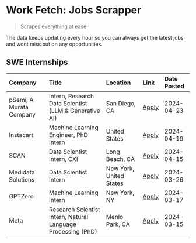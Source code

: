 # Work Fetch: Jobs Scrapper
> Scrapes everything at ease

The data keeps updating every hour so you can always get the latest jobs and wont miss out on any opportunities.

## SWE Internships
<!--START_SECTION:workfetch-->
| Company                 | Title                                                        | Location                | Link                                                                                                                                                                                                                                                                       | Date Posted   |
|:------------------------|:-------------------------------------------------------------|:------------------------|:---------------------------------------------------------------------------------------------------------------------------------------------------------------------------------------------------------------------------------------------------------------------------|:--------------|
| pSemi, A Murata Company | Intern, Research Data Scientist (LLM & Generative AI)        | San Diego, CA           | [Apply](https://www.linkedin.com/jobs/view/intern-research-data-scientist-llm-generative-ai-at-psemi-a-murata-company-3887074168?position=9&pageNum=0&refId=ARToY2C0X0vNDYC2nVcYSw%3D%3D&trackingId=eMffsuXT5PmMgTW1aUy6tg%3D%3D&trk=public_jobs_jserp-result_search-card) | 2024-04-23    |
| Instacart               | Machine Learning Engineer, PhD Intern                        | United States           | [Apply](https://www.linkedin.com/jobs/view/machine-learning-engineer-phd-intern-at-instacart-3901991739?position=2&pageNum=0&refId=ARToY2C0X0vNDYC2nVcYSw%3D%3D&trackingId=S%2FWhKzYS8ZuNtIgyPqhdsw%3D%3D&trk=public_jobs_jserp-result_search-card)                        | 2024-04-19    |
| SCAN                    | Data Scientist Intern, CXI                                   | Long Beach, CA          | [Apply](https://www.linkedin.com/jobs/view/data-scientist-intern-cxi-at-scan-3899690492?position=8&pageNum=0&refId=ARToY2C0X0vNDYC2nVcYSw%3D%3D&trackingId=KOUMWv5mXOxh8AGyS1F4Nw%3D%3D&trk=public_jobs_jserp-result_search-card)                                          | 2024-04-15    |
| Medidata Solutions      | Data Scientist Intern                                        | New York, United States | [Apply](https://www.linkedin.com/jobs/view/data-scientist-intern-at-medidata-solutions-3810253704?position=7&pageNum=0&refId=ARToY2C0X0vNDYC2nVcYSw%3D%3D&trackingId=He%2F9S8CsXHUTs7MIXj9IOw%3D%3D&trk=public_jobs_jserp-result_search-card)                              | 2024-03-26    |
| GPTZero                 | Machine Learning Intern                                      | New York, NY            | [Apply](https://www.linkedin.com/jobs/view/machine-learning-intern-at-gptzero-3860723963?position=6&pageNum=0&refId=ARToY2C0X0vNDYC2nVcYSw%3D%3D&trackingId=5iql2uM4hwnlilDJuRsjMg%3D%3D&trk=public_jobs_jserp-result_search-card)                                         | 2024-03-17    |
| Meta                    | Research Scientist Intern, Natural Language Processing (PhD) | Menlo Park, CA          | [Apply](https://www.linkedin.com/jobs/view/research-scientist-intern-natural-language-processing-phd-at-meta-3858718375?position=10&pageNum=0&refId=ARToY2C0X0vNDYC2nVcYSw%3D%3D&trackingId=%2Bw5fKttUR2bJ3UN4IuJK4Q%3D%3D&trk=public_jobs_jserp-result_search-card)       | 2024-03-15    |
<!--END_SECTION:workfetch-->
